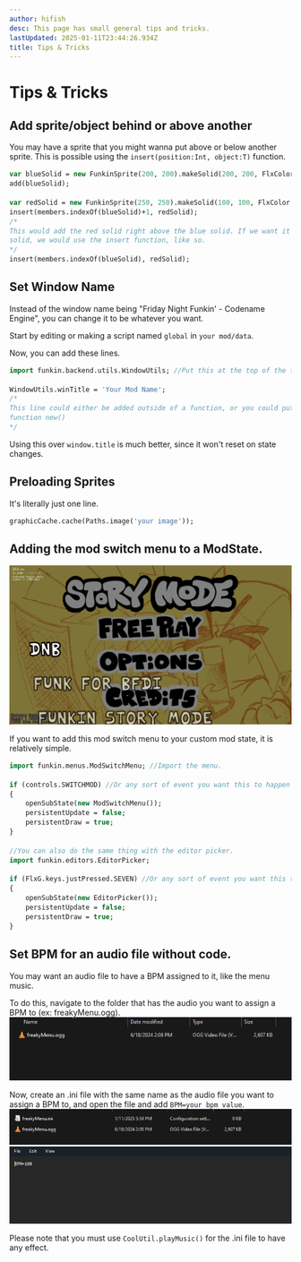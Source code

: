 ```yaml
---
author: hifish
desc: This page has small general tips and tricks.
lastUpdated: 2025-01-11T23:44:26.934Z
title: Tips & Tricks
---
```

# Tips & Tricks
## <h2 id="inserting" sidebar="Sprite Layering">Add sprite/object behind or above another</h2>

You may have a sprite that you might wanna put above or below another sprite. This is possible using the `insert(position:Int, object:T)` function.
```haxe
var blueSolid = new FunkinSprite(200, 200).makeSolid(200, 200, FlxColor.RED);
add(blueSolid);

var redSolid = new FunkinSprite(250, 250).makeSolid(100, 100, FlxColor.RED);
insert(members.indexOf(blueSolid)+1, redSolid);
/*
This would add the red solid right above the blue solid. If we want it below the blue
solid, we would use the insert function, like so.
*/
insert(members.indexOf(blueSolid), redSolid);

```
## <h2 id="set-window-name" sidebar="Window Name">Set Window Name</h2>

Instead of the window name being "Friday Night Funkin' - Codename Engine", you can change it to be whatever you want.

Start by editing or making a script named `global` in `your mod/data`.

Now, you can add these lines.

```haxe
import funkin.backend.utils.WindowUtils; //Put this at the top of the file.

WindowUtils.winTitle = 'Your Mod Name';
/*
This line could either be added outside of a function, or you could put it in
function new()
*/
```

Using this over `window.title` is much better, since it won't reset on state changes.

## <h2 id="sprite-preload" sidebar="Preloading Sprites">Preloading Sprites</h2>

It's literally just one line.

```haxe 
graphicCache.cache(Paths.image('your image'));
```

## <h2 id="add-mod-menu" sidebar="Mod switch menu in custom state">Adding the mod switch menu to a ModState.</h2>

<img src="./Tips-1.png" alt='An image showing the mod switch menu in the normal main menu state.'/>

If you want to add this mod switch menu to your custom mod state, it is relatively simple.

```haxe
import funkin.menus.ModSwitchMenu; //Import the menu.

if (controls.SWITCHMOD) //Or any sort of event you want this to happen
{
    openSubState(new ModSwitchMenu());
    persistentUpdate = false;
    persistentDraw = true;
}

//You can also do the same thing with the editor picker.
import funkin.editors.EditorPicker;

if (FlxG.keys.justPressed.SEVEN) //Or any sort of event you want this to happen
{
    openSubState(new EditorPicker());
    persistentUpdate = false;
    persistentDraw = true;
}

```

## <h2 id="custom-bpm" sidebar="BPM in audio file">Set BPM for an audio file without code.</h2>

You may want an audio file to have a BPM assigned to it, like the menu music. 

To do this, navigate to the folder that has the audio you want to assign a BPM to (ex: freakyMenu.ogg).
<img src="./Tips-2.png" alt='An image showing a file named "freakyMenu.ogg" in the file explorer.'/>

Now, create an .ini file with the same name as the audio file you want to assign a BPM to, and open the file and add `BPM=your bpm value`.
<img src="./Tips-3.png" alt='An image showing two files in the file explorer both named "freakyMenu", with the different file extensions ".ini" and ".ogg".'/>
<img src="./Tips-4.png" alt='An image showing a file named "freakyMenu.ini" in the notepad editor, with it saying "BPM=100" in the file.'/>

Please note that you must use `CoolUtil.playMusic()` for the .ini file to have any effect.
